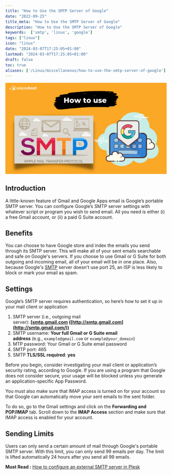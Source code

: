 ```yaml
---
title: "How to Use the SMTP Server of Google"
date: "2022-09-25"
title_meta: "How to Use the SMTP Server of Google"
description: "How to Use the SMTP Server of Google"
keywords:  ['smtp', 'linux', 'google']
tags: ["linux"]
icon: "linux"
date: "2024-03-07T17:25:05+01:00"
lastmod: "2024-03-07T17:25:05+01:00" 
draft: false
toc: true
aliases: ['/Linux/miscellaneous/how-to-use-the-smtp-server-of-google']
---
```


![How to Use the SMTP Server of Google](images/How-to-Use-the-SMTP-Server-of-Google-1024x576.png)

## Introduction

A little-known feature of Gmail and Google Apps email is Google’s portable SMTP server. You can configure Google’s SMTP server settings with whatever script or program you wish to send email. All you need is either (i) a free Gmail account, or (ii) a paid G Suite account.

## Benefits

You can choose to have Google store and index the emails you send through its SMTP server. This will make all of your sent emails searchable and safe on Google's servers. If you choose to use Gmail or G Suite for both outgoing and incoming email, all of your email will be in one place. Also, because Google's [SMTP](https://en.wikipedia.org/wiki/Simple_Mail_Transfer_Protocol) server doesn't use port 25, an ISP is less likely to block or mark your email as spam.

## Settings

Google’s SMTP server requires authentication, so here’s how to set it up in your mail client or application

1. SMTP server (i.e., outgoing mail server): **\[[smtp.gmail.com](http://smtp.gmail.com/) ([http://smtp.gmail.com](http://smtp.gmail.com/))**
2. SMTP username: **Your full Gmail or G Suite email address** (e.g., `example@gmail.com` or `example@your_domain`)
3. MTP password: Your Gmail or G Suite email password
4. SMTP port: 465
5. SMTP **TLS/SSL required**: **yes**

Before you begin, consider investigating your mail client or application’s security rating, according to Google. If you are using a program that Google does not consider secure, your usage will be blocked unless you generate an application-specific App Password.

You must also make sure that IMAP access is turned on for your account so that Google can automatically move your sent emails to the sent folder.

To do so, go to the Gmail settings and click on the **Forwarding and POP/IMAP** tab. Scroll down to the **IMAP Access** section and make sure that IMAP access is enabled for your account.

## Sending Limits

Users can only send a certain amount of mail through Google's portable SMTP server. With this limit, you can only send 99 emails per day. The limit is lifted automatically 24 hours after you send all 99 emails.

**Must Read :** [How to configure an external SMTP server in Plesk](https://utho.com/docs/tutorial/how-to-configure-an-external-smtp-server-in-plesk/)
